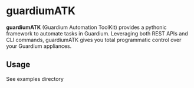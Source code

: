 # guardiumATK
**guardiumATK** (Guardium Automation ToolKit) provides a pythonic framework to automate tasks in Guardium. Leveraging
both REST APIs and CLI commands, guardiumATK gives you total programmatic control over your Guardium appliances.

## Usage
See examples directory